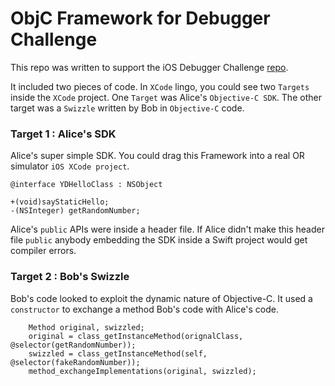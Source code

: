 #  ObjC Framework for Debugger Challenge
This repo was written to support the iOS Debugger Challenge [repo][f8af4e74].  

  [f8af4e74]: https://github.com/rustymagnet3000/debugger_challenge "debugger_challenge_repo"

It included two pieces of code. In `XCode` lingo, you could see two `Targets` inside the `XCode` project.  One `Target` was Alice's `Objective-C SDK`.  The other target was a `Swizzle` written by Bob in `Objective-C` code.

### Target 1 : Alice's SDK
Alice's super simple SDK.  You could drag this Framework into a real OR simulator `iOS XCode project`.   
```
@interface YDHelloClass : NSObject

+(void)sayStaticHello;
-(NSInteger) getRandomNumber;
```
Alice's `public` APIs were inside a header file.  If Alice didn't make this header file `public` anybody embedding the SDK inside a Swift project would get compiler errors.

### Target 2 : Bob's Swizzle
Bob's code looked to exploit the dynamic nature of Objective-C.  It used a `constructor` to exchange a method Bob's code with Alice's code.
```     
    Method original, swizzled;
    original = class_getInstanceMethod(orignalClass, @selector(getRandomNumber));
    swizzled = class_getInstanceMethod(self, @selector(fakeRandomNumber));
    method_exchangeImplementations(original, swizzled);
```
